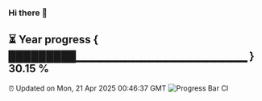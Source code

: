 ### Hi there 👋
⏳ Year progress { █████████▁▁▁▁▁▁▁▁▁▁▁▁▁▁▁▁▁▁▁▁▁ } 30.15 %
---
⏰ Updated on Mon, 21 Apr 2025 00:46:37 GMT
![Progress Bar CI](https://github.com/Moyi321/Moyi321/workflows/Progress%20Bar%20CI/badge.svg)
